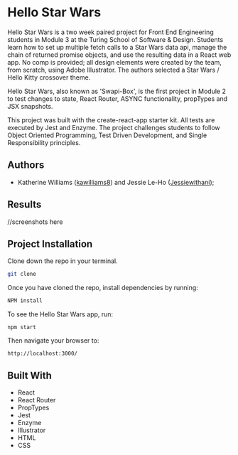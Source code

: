 # Hello Star Wars

Hello Star Wars is a two week paired project for Front End Engineering students in Module 3 at the Turing School of Software & Design. Students learn how to set up multiple fetch calls to a Star Wars data api, manage the chain of returned promise objects, and use the resulting data in a React web app. No comp is provided; all design elements were created by the team, from scratch, using Adobe Illustrator. The authors selected a Star Wars / Hello Kitty crossover theme.

Hello Star Wars, also known as 'Swapi-Box', is the first project in Module 2 to test changes to state, React Router, ASYNC functionality, propTypes and JSX snapshots.

This project was built with the create-react-app starter kit. All tests are executed by Jest and Enzyme. The project challenges students to follow Object Oriented Programming, Test Driven Development, and Single Responsibility principles. 

## Authors
* Katherine Williams ([kawilliams8](https://github.com/kawilliams8)) and Jessie Le-Ho ([Jessiewithani](https://github.com/Jessiewithani));

## Results

//screenshots here

## Project Installation
Clone down the repo in your terminal.

```bash
git clone
```

Once you have cloned the repo, install dependencies by running:

```bash
NPM install
```

To see the Hello Star Wars app, run:

`npm start` 

Then navigate your browser to: 

`http://localhost:3000/`

## Built With
- React
- React Router
- PropTypes
- Jest
- Enzyme
- Illustrator
- HTML
- CSS
